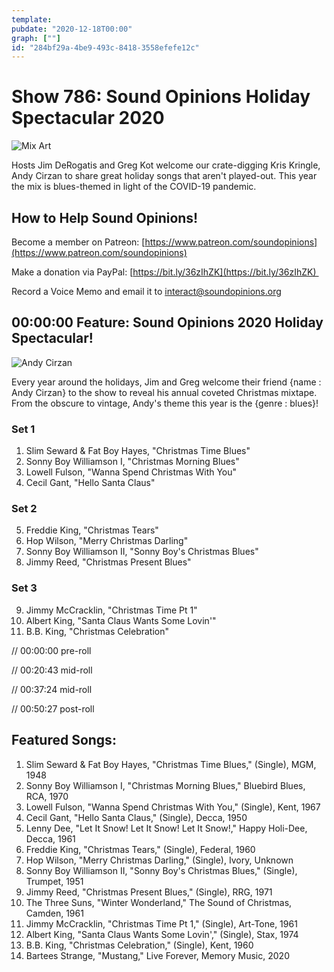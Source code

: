 ```yaml
---
template: 
pubdate: "2020-12-18T00:00"
graph: [""]
id: "284bf29a-4be9-493c-8418-3558efefe12c"
---
```






# Show 786: Sound Opinions Holiday Spectacular 2020

![Mix Art](https://static.soundopinions.org/images/2020/img_6530.jpeg)

Hosts Jim DeRogatis and Greg Kot welcome our crate-digging Kris Kringle, Andy Cirzan to share great holiday songs that aren't played-out. This year the mix is blues-themed in light of the COVID-19 pandemic. 



## How to Help Sound Opinions!

Become a member on Patreon: [https://www.patreon.com/soundopinions](https://www.patreon.com/soundopinions)

Make a donation via PayPal: [https://bit.ly/36zIhZK](https://bit.ly/36zIhZK) 

Record a Voice Memo and email it to [interact@soundopinions.org](interact@soundopinions.org) 



## 00:00:00 Feature: Sound Opinions 2020 Holiday Spectacular!

![Andy Cirzan](https://static.soundopinions.org/images/2020/img_6549.jpeg)

Every year around the holidays, Jim and Greg welcome their friend {name : Andy Cirzan} to the show to reveal his annual coveted Christmas mixtape. From the obscure to vintage, Andy's theme this year is the {genre : blues}!


### Set 1

1. Slim Seward & Fat Boy Hayes, "Christmas Time Blues"
2. Sonny Boy Williamson I, "Christmas Morning Blues"
3. Lowell Fulson, "Wanna Spend Christmas With You"
4. Cecil Gant, "Hello Santa Claus"


### Set 2

5. Freddie King, "Christmas Tears"
6. Hop Wilson, "Merry Christmas Darling"
7. Sonny Boy Williamson II, "Sonny Boy's Christmas Blues"
8. Jimmy Reed, "Christmas Present Blues"


### Set 3

9. Jimmy McCracklin, "Christmas Time Pt 1"
10. Albert King, "Santa Claus Wants Some Lovin'"
11. B.B. King, "Christmas Celebration"

// 00:00:00 pre-roll

// 00:20:43 mid-roll

// 00:37:24 mid-roll

// 00:50:27 post-roll



## Featured Songs:

1. Slim Seward & Fat Boy Hayes, "Christmas Time Blues," (Single), MGM, 1948
2. Sonny Boy Williamson I, "Christmas Morning Blues," Bluebird Blues, RCA, 1970
3. Lowell Fulson, "Wanna Spend Christmas With You," (Single), Kent, 1967
4. Cecil Gant, "Hello Santa Claus," (Single), Decca, 1950
5. Lenny Dee, "Let It Snow! Let It Snow! Let It Snow!," Happy Holi-Dee, Decca, 1961
6. Freddie King, "Christmas Tears," (Single), Federal, 1960
7. Hop Wilson, "Merry Christmas Darling," (Single), Ivory, Unknown
8. Sonny Boy Williamson II, "Sonny Boy's Christmas Blues," (Single), Trumpet, 1951
9. Jimmy Reed, "Christmas Present Blues," (Single), RRG, 1971
10. The Three Suns, "Winter Wonderland," The Sound of Christmas, Camden, 1961
11. Jimmy McCracklin, "Christmas Time Pt 1," (Single), Art-Tone, 1961
12. Albert King, "Santa Claus Wants Some Lovin'," (Single), Stax, 1974
13. B.B. King, "Christmas Celebration," (Single), Kent, 1960
14. Bartees Strange, "Mustang," Live Forever, Memory Music, 2020